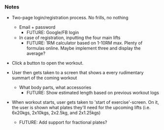 ### Notes
- Two-page login/registration process. No frills, no nothing
    - Email + password 
        - FUTURE: Google/FB login
    - In case of registration, inputting the four main lifts
        - FUTURE: 1RM calculator based on 1-10RM max. Plenty of formulas online. Maybe implement three and display the average?

- Click a button to open the workout.
- User then gets taken to a screen that shows a every rudimentary summart of the coming workout
    - What body parts, what accessories
        - FUTURE: Show estimated length based on previous workout logs
- When workout starts, user gets taken to 'start of exercise'-screen. On it, the user is shown what plates they'll need for the upcoming lifts (i.e. 6x20kgs, 2x10kgs, 2x2.5kg, and 2x1.25kgs)
    - FUTURE: Add support for fractional plates?